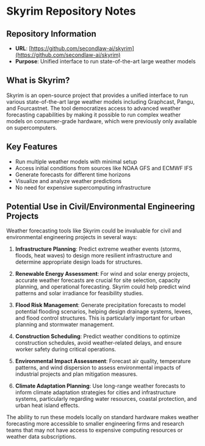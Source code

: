 # Skyrim Repository Notes

## Repository Information
- **URL**: [https://github.com/secondlaw-ai/skyrim](https://github.com/secondlaw-ai/skyrim)
- **Purpose**: Unified interface to run state-of-the-art large weather models

## What is Skyrim?

Skyrim is an open-source project that provides a unified interface to run various state-of-the-art large weather models including Graphcast, Pangu, and Fourcastnet. The tool democratizes access to advanced weather forecasting capabilities by making it possible to run complex weather models on consumer-grade hardware, which were previously only available on supercomputers.

## Key Features

- Run multiple weather models with minimal setup
- Access initial conditions from sources like NOAA GFS and ECMWF IFS
- Generate forecasts for different time horizons
- Visualize and analyze weather predictions
- No need for expensive supercomputing infrastructure

## Potential Use in Civil/Environmental Engineering Projects

Weather forecasting tools like Skyrim could be invaluable for civil and environmental engineering projects in several ways:

1. **Infrastructure Planning**: Predict extreme weather events (storms, floods, heat waves) to design more resilient infrastructure and determine appropriate design loads for structures.

2. **Renewable Energy Assessment**: For wind and solar energy projects, accurate weather forecasts are crucial for site selection, capacity planning, and operational forecasting. Skyrim could help predict wind patterns and solar irradiance for feasibility studies.

3. **Flood Risk Management**: Generate precipitation forecasts to model potential flooding scenarios, helping design drainage systems, levees, and flood control structures. This is particularly important for urban planning and stormwater management.

4. **Construction Scheduling**: Predict weather conditions to optimize construction schedules, avoid weather-related delays, and ensure worker safety during critical operations.

5. **Environmental Impact Assessment**: Forecast air quality, temperature patterns, and wind dispersion to assess environmental impacts of industrial projects and plan mitigation measures.

6. **Climate Adaptation Planning**: Use long-range weather forecasts to inform climate adaptation strategies for cities and infrastructure systems, particularly regarding water resources, coastal protection, and urban heat island effects.

The ability to run these models locally on standard hardware makes weather forecasting more accessible to smaller engineering firms and research teams that may not have access to expensive computing resources or weather data subscriptions.
